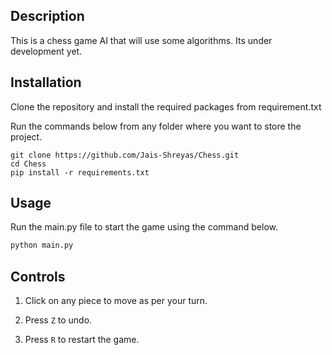 ## Description
This is a chess game AI that will use some algorithms. Its under development yet.
## Installation
Clone the repository and install the required packages from requirement.txt

Run the commands below from any folder where you want to store the project.

```
git clone https://github.com/Jais-Shreyas/Chess.git
cd Chess
pip install -r requirements.txt
```

## Usage
Run the main.py file to start the game using the command below.

```python
python main.py
```

## Controls

1. Click on any piece to move as per your turn.

2. Press ```Z``` to undo.

3. Press ```R``` to restart the game.